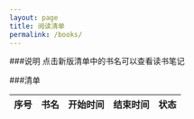 ```yaml
---
layout: page
title: 阅读清单
permalink: /books/
---
```


###说明
点击新版清单中的书名可以查看读书笔记

###清单

|序号	|书名 			                        	|开始时间 	|结束时间 		|状态|
|:------|:-----------------------------------------:|:---------:|:-------------:|:-:|




